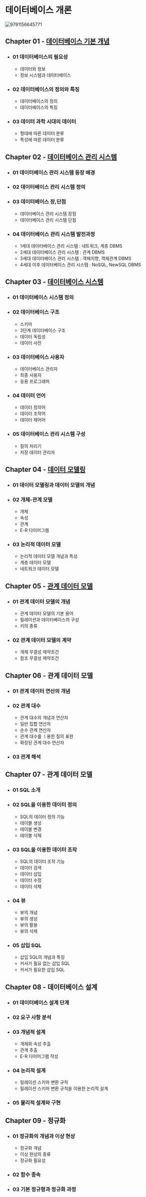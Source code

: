 # 데이터베이스 개론
![9791156645771](https://github.com/JIN071217/Dev_Reading_Growth/assets/141616658/e567824f-2e42-4ba0-bd0d-20b3644b54d3)

## Chapter 01 - [데이터베이스 기본 개념](https://071217.tistory.com/253)
* ### 01 데이터베이스의 필요성
  * 데이터와 정보
  * 정보 시스템과 데이터베이스
* ### 02 데이터베이스의 정의와 특징
  * 데이터베이스의 정의
  * 데이터베이스의 특징
* ### 03 데이터 과학 시대의 데이터
  * 형태에 따른 데이터 분류
  * 특성에 따른 데이터 분류

## Chapter 02 - [데이터베이스 관리 시스템](https://071217.tistory.com/254)
* ### 01 데이터베이스 관리 시스템 등장 배경
* ### 02 데이터베이스 관리 시스템 정의
* ### 03 데이터베이스 장,단점
  * 데이터베이스 관리 시스템 장점
  * 데이터베이스 관리 시스템 단점
* ### 04 데이터베이스 관리 시스템 발전과정
  * 1세대 데이터베이스 관리 시스템 : 네트워크, 계층 DBMS
  * 2세대 데이터베이스 관리 시스템 : 관계 DBMS
  * 3세대 데이터베이스 관리 시스템 : 객체지향, 객체관계 DBMS
  * 4세대 이후 데이터베이스 관리 시스템 : NoSQL, NewSQL DBMS

## Chapter 03 - [데이터베이스 시스템](https://071217.tistory.com/255)
* ### 01 데이터베이스 시스템 정의
* ### 02 데이터베이스 구조
  * 스키마
  * 3단계 데이터베이스 구조
  * 데이터 독립성
  * 데이터 사전
* ### 03 데이터베이스 사용자
  * 데이터베이스 관리자
  * 최종 사용자
  * 응용 프로그래머
* ### 04 데이터 언어
  * 데이터 정의어
  * 데이터 조작어
  * 데이터 제어어
* ### 05 데이터베이스 관리 시스템 구성
  * 질의 처리기
  * 저장 데이터 관리자

## Chapter 04 - [데이터 모델링](https://071217.tistory.com/256)
* ### 01 데이터 모델링과 데이터 모델의 개념
* ### 02 개체-관계 모델
  * 개체
  * 속성
  * 관계
  * E-R 다이어그램
* ### 03 논리적 데이터 모델
  * 논리적 데이터 모델 개념과 특성
  * 계층 데이터 모델
  * 네트워크 데이터 모델
 
## Chapter 05 - [관계 데이터 모델](https://071217.tistory.com/257)
* ### 01 관계 데이터 모델의 개념
  * 관계 데이터 모델의 기본 용어
  * 릴레이션과 데이터베이스의 구성
  * 키의 종류
* ### 02 관계 데이터 모델의 계약
  * 개체 무결성 제약조건
  * 참조 무결성 제약조건
 
## Chapter 06 - 관계 데이터 모델
* ### 01 관계 데이터 연산의 개념
* ### 02 관계 대수
  * 관계 대수의 개념과 연산자
  * 일반 집합 연산자
  * 순수 관계 연산자
  * 관계 대수를 ㅣ용한 질의 표현
  * 확장된 관계 대수 연산자
 * ### 03 관계 해석
   
## Chapter 07 - 관계 데이터 모델
* ### 01 SQL 소개
* ### 02 SQL을 이용한 데이터 정의
  * SQL의 데이터 정의 기능
  * 테이블 생성
  * 테이블 변경
  * 테이블 삭제
* ### 03 SQL을 이용한 데이터 조작
  * SQL의 데이터 조작 기능
  * 데이터 검색
  * 데이터 삽입
  * 데이터 수정
  * 데이터 삭제
* ### 04 뷰
  * 뷰의 개념
  * 뷰의 생성
  * 뷰의 활용
  * 뷰의 삭제
* ### 05 삽입 SQL
  * 삽입 SQL의 개념과 특징
  * 커서가 필요 없는 삽입 SQL
  * 커서가 필요한 삽입 SQL
 
## Chapter 08 - 데이터베이스 설계
* ### 01 데이터베이스 설계 단계
* ### 02 요구 사항 분석
* ### 03 개념적 설계
  * 개체와 속성 추출
  * 관계 추출
  * E-R 다이어그램 작성
* ### 04 논리적 설계
  * 릴레이션 스키마 변환 규칙
  * 릴레이션 스키마 변환 규칙을 이용한 논리적 설계
* ### 05 물리적 설계와 구현

## Chapter 09 - 정규화
* ### 01 정규화의 개념과 이상 현상
  * 정규화 개념
  * 이상 현상의 종류
  * 정규화 필요성
* ### 02 함수 종속
* ### 03 기본 정규형과 정규화 과정
